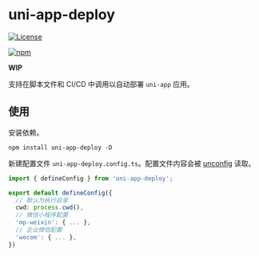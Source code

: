 # uni-app-deploy

[![License](https://img.shields.io/github/license/ModyQyW/uni-helper)](https://github.com/ModyQyW/uni-helper/blob/main/LICENSE)

[![npm](https://img.shields.io/npm/v/uni-app-deploy)](https://www.npmjs.com/package/uni-app-deploy)

**WIP**

支持在脚本文件和 CI/CD 中调用以自动部署 `uni-app` 应用。

## 使用

安装依赖。

```shell
npm install uni-app-deploy -D
```

新建配置文件 `uni-app-deploy.config.ts`。配置文件内容会被 [unconfig](https://github.com/antfu/unconfig) 读取。

```typescript
import { defineConfig } from 'uni-app-deploy';

export default defineConfig({
  // 默认为执行目录
  cwd: process.cwd(),
  // 微信小程序配置
  'mp-weixin': { ... },
  // 企业微信配置
  'wecom': { ... },
})
```
